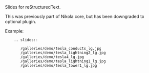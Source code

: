 Slides for reStructuredText.

This was previously part of Nikola core, but has been downgraded to optional plugin.

Example:

```
    .. slides::

       /galleries/demo/tesla_conducts_lg.jpg
       /galleries/demo/tesla_lightning2_lg.jpg
       /galleries/demo/tesla4_lg.jpg
       /galleries/demo/tesla_lightning1_lg.jpg
       /galleries/demo/tesla_tower1_lg.jpg
```
